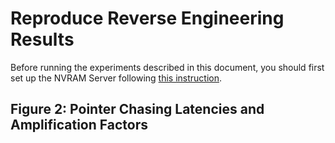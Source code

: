 # Reproduce Reverse Engineering Results

Before running the experiments described in this document, you should first set up the NVRAM Server following [this instruction](../SetUpNVRAM.md).

## Figure 2: Pointer Chasing Latencies and Amplification Factors

